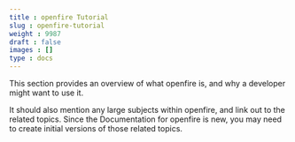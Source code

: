 ```yaml
---
title : openfire Tutorial
slug : openfire-tutorial
weight : 9987
draft : false
images : []
type : docs
---
```


This section provides an overview of what openfire is, and why a developer might want to use it.

It should also mention any large subjects within openfire, and link out to the related topics.  Since the Documentation for openfire is new, you may need to create initial versions of those related topics.

